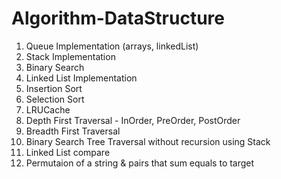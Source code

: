 # Algorithm-DataStructure

1. Queue Implementation (arrays, linkedList)
2. Stack Implementation
3. Binary Search
4. Linked List Implementation
5. Insertion Sort
6. Selection Sort
7. LRUCache
8. Depth First Traversal - InOrder, PreOrder, PostOrder
9. Breadth First Traversal
10. Binary Search Tree Traversal without recursion using Stack 
11. Linked List compare
12. Permutaion of a string & pairs that sum equals to target
